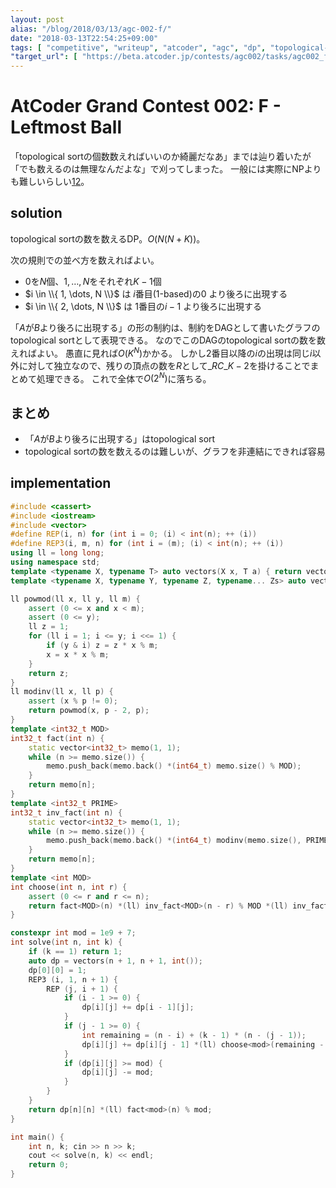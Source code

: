 ```yaml
---
layout: post
alias: "/blog/2018/03/13/agc-002-f/"
date: "2018-03-13T22:54:25+09:00"
tags: [ "competitive", "writeup", "atcoder", "agc", "dp", "topological-sort" ]
"target_url": [ "https://beta.atcoder.jp/contests/agc002/tasks/agc002_f" ]
---
```


# AtCoder Grand Contest 002: F - Leftmost Ball

「topological sortの個数数えればいいのか綺麗だなあ」までは辿り着いたが「でも数えるのは無理なんだよな」で刈ってしまった。
一般には実際にNPよりも難しいらしい[1](http://codeforces.com/blog/entry/10911)[2](https://math.stackexchange.com/questions/814177/how-many-topological-orderings-exist-for-a-graph)。

## solution

topological sortの数を数えるDP。$O(N(N + K))$。

次の規則での並べ方を数えればよい。

-   $0$を$N$個、$1, \dots, N$をそれぞれ$K - 1$個
-   $i \in \\{ 1, \dots, N \\}$ は $i$番目(1-based)の$0$ より後ろに出現する
-   $i \in \\{ 2, \dots, N \\}$ は $1$番目の$i - 1$ より後ろに出現する

「$A$が$B$より後ろに出現する」の形の制約は、制約をDAGとして書いたグラフのtopological sortとして表現できる。
なのでこのDAGのtopological sortの数を数えればよい。
愚直に見れば$O(K^N)$かかる。
しかし$2$番目以降の$i$の出現は同じ$i$以外に対して独立なので、残りの頂点の数を$R$として${}\_{R}C\_{K-2}$を掛けることでまとめて処理できる。
これで全体で$O(2^N)$に落ちる。

## まとめ

-   「$A$が$B$より後ろに出現する」はtopological sort
-   topological sortの数を数えるのは難しいが、グラフを非連結にできれば容易

## implementation

``` c++
#include <cassert>
#include <iostream>
#include <vector>
#define REP(i, n) for (int i = 0; (i) < int(n); ++ (i))
#define REP3(i, m, n) for (int i = (m); (i) < int(n); ++ (i))
using ll = long long;
using namespace std;
template <typename X, typename T> auto vectors(X x, T a) { return vector<T>(x, a); }
template <typename X, typename Y, typename Z, typename... Zs> auto vectors(X x, Y y, Z z, Zs... zs) { auto cont = vectors(y, z, zs...); return vector<decltype(cont)>(x, cont); }

ll powmod(ll x, ll y, ll m) {
    assert (0 <= x and x < m);
    assert (0 <= y);
    ll z = 1;
    for (ll i = 1; i <= y; i <<= 1) {
        if (y & i) z = z * x % m;
        x = x * x % m;
    }
    return z;
}
ll modinv(ll x, ll p) {
    assert (x % p != 0);
    return powmod(x, p - 2, p);
}
template <int32_t MOD>
int32_t fact(int n) {
    static vector<int32_t> memo(1, 1);
    while (n >= memo.size()) {
        memo.push_back(memo.back() *(int64_t) memo.size() % MOD);
    }
    return memo[n];
}
template <int32_t PRIME>
int32_t inv_fact(int n) {
    static vector<int32_t> memo(1, 1);
    while (n >= memo.size()) {
        memo.push_back(memo.back() *(int64_t) modinv(memo.size(), PRIME) % PRIME);
    }
    return memo[n];
}
template <int MOD>
int choose(int n, int r) {
    assert (0 <= r and r <= n);
    return fact<MOD>(n) *(ll) inv_fact<MOD>(n - r) % MOD *(ll) inv_fact<MOD>(r) % MOD;
}

constexpr int mod = 1e9 + 7;
int solve(int n, int k) {
    if (k == 1) return 1;
    auto dp = vectors(n + 1, n + 1, int());
    dp[0][0] = 1;
    REP3 (i, 1, n + 1) {
        REP (j, i + 1) {
            if (i - 1 >= 0) {
                dp[i][j] += dp[i - 1][j];
            }
            if (j - 1 >= 0) {
                int remaining = (n - i) + (k - 1) * (n - (j - 1));
                dp[i][j] += dp[i][j - 1] *(ll) choose<mod>(remaining - 1, k - 2) % mod;
            }
            if (dp[i][j] >= mod) {
                dp[i][j] -= mod;
            }
        }
    }
    return dp[n][n] *(ll) fact<mod>(n) % mod;
}

int main() {
    int n, k; cin >> n >> k;
    cout << solve(n, k) << endl;
    return 0;
}
```
